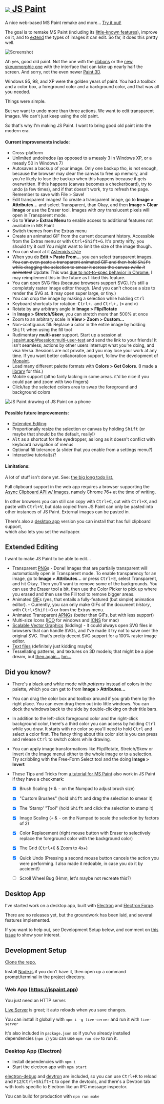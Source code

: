 
# [![](images/icons/32x32.png) JS Paint](https://jspaint.app)

A nice web-based MS Paint remake and more... [Try it out!](https://jspaint.app)

<!-- TODO: You can also run it as a [desktop app...](#desktop-app) -->


The goal is to remake MS Paint
(including its [little-known features](#did-you-know)),
improve on it, and to [extend](#extended-editing) the types of images it can edit.
So far, it does this pretty well.

![Screenshot](images/meta/main-screenshot.png)

Ah yes, good old paint. Not the one with the [ribbons][]
or the [new skeuomorphic one][Fresh Paint] with the interface that can take up nearly half the screen.
And sorry, not the even newer [Paint 3D][].

[ribbons]: https://www.google.com/search?tbm=isch&q=MS+Paint+Windows+7+ribbons "Google Search: MS Paint Windows 7 ribbons"
[Fresh Paint]: https://www.google.com/search?tbm=isch&q=MS+Fresh+Paint "Google Search: MS Fresh Paint"
[Paint 3D]: https://www.microsoft.com/en-us/store/p/paint-3d-preview/9nblggh5fv99

Windows 95, 98, and XP were the golden years of paint.
You had a toolbox and a color box, a foreground color and a background color,
and that was all you needed.

Things were simple.

But we want to undo more than three actions.
We want to edit transparent images.
We can't just keep using the old paint.

So that's why I'm making JS Paint.
I want to bring good old paint into the modern era.


#### Current improvements include:

* Cross-platform
* Unlimited undo/redos (as opposed to a measly 3 in Windows XP,
  or a measly 50 in Windows 7)
* Autosaves a backup of your image. Only one backup tho, is not enough, because the browser may clear the canvas to free up memory, and you're likely to lose the backup when this happens because it gets overwritten. If this happens (canvas becomes a checkerboard), try to undo (a few times), and if that doesn't work, try to refresh the page. Remember to save with File > Save!
* Edit transparent images! To create a transparent image,
  go to **Image > Attributes...** and select Transparent,
  than Okay, and then **Image > Clear Image** or use the Eraser tool.
  Images with *any* translucent pixels will open in Transparent mode.
* Go to **View > Extras Menu** to enable access to additional features not available in MS Paint
* Switch themes from the Extras menu
* Create an animated GIF from the current document history.
  Accessible from the Extras menu or with <kbd>Ctrl+Shift+G</kbd>.
  It's pretty nifty, you should try it out!
  You might want to limit the size of the image though.
* You can shoot at it [Asteroids style](https://kickassapp.com/)
* When you do **Edit > Paste From...** you can select transparent images.
  ~~You can even paste a transparent animated GIF and then
  hold <kbd>Shift</kbd> while dragging the selection to
  smear it across the canvas *while it animates*!~~
  Update: This was [due to not-to-spec behavior in Chrome.](https://christianheilmann.com/2014/04/16/browser-inconsistencies-animated-gif-and-drawimage/)
  I may reimplement this in the future as I liked this feature.
* You can open SVG files (because browsers support SVG).
  It's still a completely raster image editor though.
  (And you can't choose a size to render the SVG at. It may open super large, or tiny.)
* You can crop the image by making a selection while holding <kbd>Ctrl</kbd>
* Keyboard shortcuts for rotation: <kbd>Ctrl+.</kbd> and <kbd>Ctrl+,</kbd> (<kbd><</kbd> and <kbd>></kbd>)
* Rotate by any arbitrary angle in **Image > Flip/Rotate**
* In **Image > Stretch/Skew**, you can stretch more than 500% at once
* Zoom to an arbitrary scale in **View > Zoom > Custom...**
* Non-contiguous fill: Replace a color in the entire image by holding <kbd>Shift</kbd> when using the fill tool
* Rudimentary **multi-user** support.
  Start up a session at
  [jspaint.app/#session:multi-user-test](https://jspaint.app/#session:multi-user-test)
  and send the link to your friends!
  It isn't seamless; actions by other users interrupt what you're doing, and visa Versa.
  Sessions are not private, and you may lose your work at any time.
  If you want better collaboration support, follow the development of [Mopaint](https://github.com/1j01/mopaint).
* Load many different palette formats with **Colors > Get Colors**.
  (I made a [library](https://github.com/1j01/palette.js/) for this.)
* Mobile support (altho fairly lacking in some areas. it'd be nice if you could pan and zoom with two fingers)
* Click/tap the selected colors area to swap the foreground and background colors

![JS Paint drawing of JS Paint on a phone](images/meta/mobipaint.png)


#### Possible future improvements:

* [Extended Editing](#extended-editing)
* Proportionally resize the selection or canvas by holding <kbd>Shift</kbd>
  (or maybe that should be the default, really!)
* <kbd>Alt</kbd> as a shortcut for the eyedropper, as long as it doesn't conflict with keyboard navigation of menus
* Optional fill tolerance (a slider that you enable from a settings menu?)
* Interactive tutorial(s)?


#### Limitations:

A lot of stuff isn't done yet.
See: [the big long todo list.](TODO.md)

Full clipboard support in the web app requires a browser supporting the [Async Clipboard API w/ Images](https://developers.google.com/web/updates/2019/07/image-support-for-async-clipboard), namely Chrome 76+ at the time of writing.

In other browsers you can still can copy with <kbd>Ctrl+C</kbd>, cut with <kbd>Ctrl+X</kbd>, and paste with <kbd>Ctrl+V</kbd>,
but data copied from JS Paint can only be pasted into other instances of JS Paint.
External images can be pasted in.

There's also a [desktop app](#desktop-app) version you can install that has full clipboard support,  
which also lets you set the wallpaper.


## Extended Editing

I want to make JS Paint to be able to edit...

* Transparent [PNG][]s - Done!
  Images that are partially transparent will automatically open in Transparent mode.
  To enable transparency for an image, go to **Image > Attributes...** or press <kbd>Ctrl+E</kbd>,
  select Transparent, and hit Okay.
  Then you'll want to remove some of the backgrounds.
  You can use the Eraser tool a bit, then use the Color Picker to pick up where you erased and then use the Fill tool to remove bigger areas.
* Animated [GIF][]s
  (yes, that entails a fully-featured (but simple) animation editor). -
  Currently, you can only make GIFs of the document *history*,
  with <kbd>Ctrl+Shift+G</kbd> or from the Extras menu.
* Animated Transparent [APNG][]s
  (better than GIFs, but with less support)
* Multi-size Icons ([ICO][] for windows and [ICNS][] for mac)
* [Scalable Vector Graphics][SVG] (kidding) -
  It could always open SVG files in browsers that can handle SVGs,
  and I've made it try not to save over the original SVG.
  That's pretty decent SVG support for a 100% raster image editor.
* [Text files][TXT] (definitely just kidding maybe)
* Tessellating patterns, and textures on 3D models;
  that might be a pipe dream, but [then again...](https://github.com/1j01/pipes) [hm...](https://github.com/1j01/mopaint)


[PNG]: https://en.wikipedia.org/wiki/Portable_Network_Graphics "Portable Network Graphics"
[GIF]: https://en.wikipedia.org/wiki/Graphics_Interchange_Format "Graphics Interchange Format"
[APNG]: https://en.wikipedia.org/wiki/APNG "Animated Portable Network Graphics"
[ICO]: https://en.wikipedia.org/wiki/ICO_(file_format) "Microsoft Icon Image format"
[ICNS]: https://en.wikipedia.org/wiki/Apple_Icon_Image_format "Apple Icon Image format"
[SVG]: https://en.wikipedia.org/wiki/Scalable_Vector_Graphics "Scalable Vector Graphics"
[TXT]: https://en.wikipedia.org/wiki/Text_file "Text file"


## Did you know?

* There's a black and white mode with *patterns* instead of colors in the palette,
  which you can get to from **Image > Attributes...**

* You can drag the color box and toolbox around if you grab them by the right place.
  You can even drag them out into little windows.
  You can dock the windows back to the side by double-clicking on their title bars.

* In addition to the left-click foreground color and the right-click background color,
  there's a third color you can access by holding <kbd>Ctrl</kbd> while you draw.
  It starts with no color so you'll need to hold <kbd>Ctrl</kbd> and select a color first.
  The fancy thing about this color slot is you can
  press and release <kbd>Ctrl</kbd> to switch colors while drawing.

* You can apply image transformations like Flip/Rotate, Stretch/Skew or Invert (in the Image menu) either to the whole image or to a selection.
  Try scribbling with the Free-Form Select tool and the doing **Image > Invert**

* These Tips and Tricks from [a tutorial for MS Paint](https://www.albinoblacksheep.com/tutorial/mspaint)
  also work in JS Paint if they have a checkmark:

    * [x] Brush Scaling (<kbd>+</kbd> & <kbd>-</kbd> on the Numpad to adjust brush size)
    * [x] "Custom Brushes" (hold <kbd>Shift</kbd> and drag the selection to smear it)
    * [x] The 'Stamp' "Tool" (hold <kbd>Shift</kbd> and click the selection to stamp it)
    * [x] Image Scaling (<kbd>+</kbd> & <kbd>-</kbd> on the Numpad to scale the selection by factors of 2)
    * [x] Color Replacement (right mouse button with Eraser to selectively replace the foreground color with the background color)
    * [x] The Grid (<kbd>Ctrl+G</kbd> & Zoom to 4x+)
    * [x] Quick Undo (Pressing a second mouse button cancels the action you were performing.
          I also made it redoable, in case you do it by accident!)
    * [ ] Scroll Wheel Bug (Hmm, let's maybe not recreate this?)


## Desktop App

I've started work on a desktop app, built with [Electron][] and [Electron Forge][].

There are no releases yet, but the groundwork has been laid, and several features implemented. 

If you want to help out, see Development Setup below, and comment on [this issue](https://github.com/1j01/jspaint/issues/2) to show your interest.

[Electron]: https://electronjs.org/
[Electron Forge]: https://electronforge.io/


## Development Setup

[Clone the repo.](https://help.github.com/articles/cloning-a-repository/)

Install [Node.js][] if you don't have it, then open up a command prompt/terminal in the project directory.

### Web App (https://jspaint.app)

You just need an HTTP server.

[Live Server][] is great; it auto reloads when you save changes.

You can install it globally with `npm i -g live-server`
and run it with `live-server`

It's also included in `package.json` so if you've already installed dependencies (`npm i`) you can use `npm run dev` to run it.

### Desktop App (Electron)

- Install dependencies with `npm i`
- Start the electron app with `npm start`

[electron-debug][] and [devtron][] are included, so you can use <kbd>Ctrl+R</kbd> to reload and <kbd>F12</kbd>/<kbd>Ctrl+Shift+I</kbd> to open the devtools, and there's a Devtron tab with tools specific to Electron like an IPC message inspector.

You can build for production with `npm run make`

[Live Server]: https://github.com/tapio/live-server
[Node.js]: https://nodejs.org/
[electron-debug]: https://github.com/sindresorhus/electron-debug
[devtron]: https://electronjs.org/devtron
